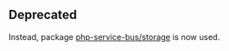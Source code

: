 ## Deprecated
Instead, package [php-service-bus/storage](https://github.com/php-service-bus/storage) is now used.
